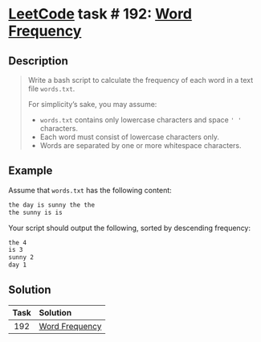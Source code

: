 # [LeetCode][leetcode] task # 192: [Word Frequency][task]

Description
-----------

> Write a bash script to calculate the frequency of each word in a text file `words.txt`.
> 
> For simplicity’s sake, you may assume:
> * `words.txt` contains only lowercase characters and space `' '` characters.
> * Each word must consist of lowercase characters only.
> * Words are separated by one or more whitespace characters.

Example
-------

Assume that `words.txt` has the following content:

```txt
the day is sunny the the
the sunny is is
```

Your script should output the following, sorted by descending frequency:

```txt
the 4
is 3
sunny 2
day 1
```

Solution
--------

| Task | Solution                   |
|:----:|:---------------------------|
| 192  | [Word Frequency][solution] |


[leetcode]: <http://leetcode.com/>
[task]: <https://leetcode.com/problems/word-frequency/>
[solution]: <https://github.com/wellaxis/praxis-leetcode/blob/main/src/main/java/com/witalis/praxis/leetcode/task/h2/p192/option/Practice.java>
